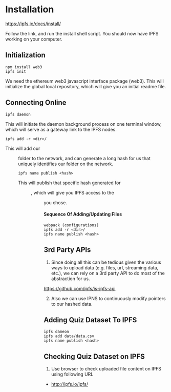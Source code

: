 # Installation
https://ipfs.io/docs/install/

Follow the link, and run the install shell script. You should now have IPFS working on your computer.

## Initialization

    npm install web3
    ipfs init

We need the ethereum web3 javascript interface package (web3). This will initialize the global local repository, which will give you an initial readme file.

## Connecting Online

    ipfs daemon

This will initiate the daemon background process on one terminal window, which will serve as a gateway link to the IPFS nodes.

    ipfs add -r <dir>/

This will add our <dir> folder to the network, and can generate a long hash for us that uniquely identifies our folder on the network.

    ipfs name publish <hash>

This will publish that specific hash generated for <dir>, which will give you IPFS access to the <dir> you chose.

#### Sequence Of Adding/Updating Files
    webpack (configurations)
    ipfs add -r <dir>/
    ipfs name publish <hash>

## 3rd Party APIs
1. Since doing all this can be tedious given the various ways to upload data (e.g. files, url, streaming data, etc.), we can rely on a 3rd party API to do most of the abstraction for us.

https://github.com/ipfs/js-ipfs-api

2. Also we can use IPNS to continuously modify pointers to our hashed data.

## Adding Quiz Dataset To IPFS

    ipfs dameon
    ipfs add data/data.csv
    ipfs name publish <hash>

## Checking Quiz Dataset on IPFS

1. Use browser to check uploaded file content on IPFS using following URL
* http://ipfs.io/ipfs/<hash>
